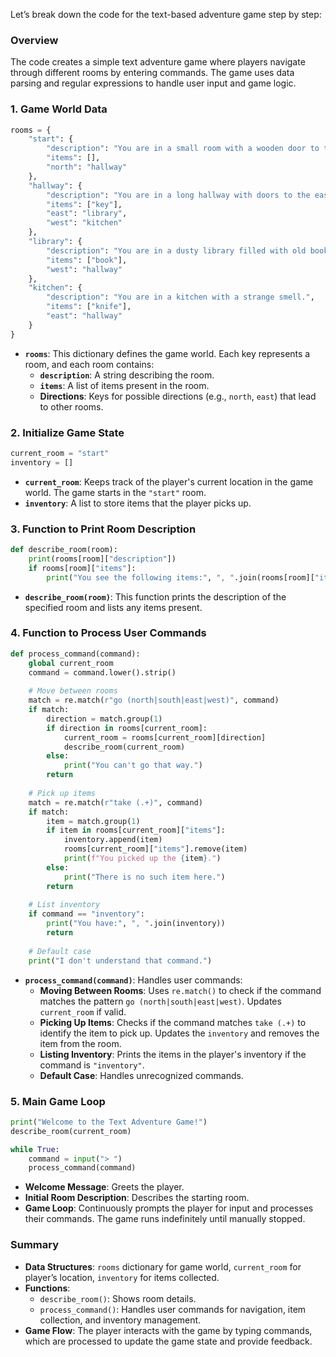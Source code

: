 Let’s break down the code for the text-based adventure game step by step:

### Overview

The code creates a simple text adventure game where players navigate through different rooms by entering commands. The game uses data parsing and regular expressions to handle user input and game logic.

### 1. **Game World Data**

```python
rooms = {
    "start": {
        "description": "You are in a small room with a wooden door to the north.",
        "items": [],
        "north": "hallway"
    },
    "hallway": {
        "description": "You are in a long hallway with doors to the east and west.",
        "items": ["key"],
        "east": "library",
        "west": "kitchen"
    },
    "library": {
        "description": "You are in a dusty library filled with old books.",
        "items": ["book"],
        "west": "hallway"
    },
    "kitchen": {
        "description": "You are in a kitchen with a strange smell.",
        "items": ["knife"],
        "east": "hallway"
    }
}
```

- **`rooms`**: This dictionary defines the game world. Each key represents a room, and each room contains:
  - **`description`**: A string describing the room.
  - **`items`**: A list of items present in the room.
  - **Directions**: Keys for possible directions (e.g., `north`, `east`) that lead to other rooms.

### 2. **Initialize Game State**

```python
current_room = "start"
inventory = []
```

- **`current_room`**: Keeps track of the player's current location in the game world. The game starts in the `"start"` room.
- **`inventory`**: A list to store items that the player picks up.

### 3. **Function to Print Room Description**

```python
def describe_room(room):
    print(rooms[room]["description"])
    if rooms[room]["items"]:
        print("You see the following items:", ", ".join(rooms[room]["items"]))
```

- **`describe_room(room)`**: This function prints the description of the specified room and lists any items present.

### 4. **Function to Process User Commands**

```python
def process_command(command):
    global current_room
    command = command.lower().strip()
    
    # Move between rooms
    match = re.match(r"go (north|south|east|west)", command)
    if match:
        direction = match.group(1)
        if direction in rooms[current_room]:
            current_room = rooms[current_room][direction]
            describe_room(current_room)
        else:
            print("You can't go that way.")
        return
    
    # Pick up items
    match = re.match(r"take (.+)", command)
    if match:
        item = match.group(1)
        if item in rooms[current_room]["items"]:
            inventory.append(item)
            rooms[current_room]["items"].remove(item)
            print(f"You picked up the {item}.")
        else:
            print("There is no such item here.")
        return
    
    # List inventory
    if command == "inventory":
        print("You have:", ", ".join(inventory))
        return
    
    # Default case
    print("I don't understand that command.")
```

- **`process_command(command)`**: Handles user commands:
  - **Moving Between Rooms**: Uses `re.match()` to check if the command matches the pattern `go (north|south|east|west)`. Updates `current_room` if valid.
  - **Picking Up Items**: Checks if the command matches `take (.+)` to identify the item to pick up. Updates the `inventory` and removes the item from the room.
  - **Listing Inventory**: Prints the items in the player's inventory if the command is `"inventory"`.
  - **Default Case**: Handles unrecognized commands.

### 5. **Main Game Loop**

```python
print("Welcome to the Text Adventure Game!")
describe_room(current_room)

while True:
    command = input("> ")
    process_command(command)
```

- **Welcome Message**: Greets the player.
- **Initial Room Description**: Describes the starting room.
- **Game Loop**: Continuously prompts the player for input and processes their commands. The game runs indefinitely until manually stopped.

### Summary

- **Data Structures**: `rooms` dictionary for game world, `current_room` for player’s location, `inventory` for items collected.
- **Functions**:
  - `describe_room()`: Shows room details.
  - `process_command()`: Handles user commands for navigation, item collection, and inventory management.
- **Game Flow**: The player interacts with the game by typing commands, which are processed to update the game state and provide feedback.